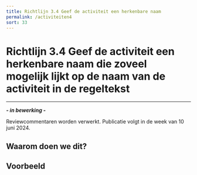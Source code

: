 ```yaml
---
title: Richtlijn 3.4 Geef de activiteit een herkenbare naam 
permalink: /activiteiten4
sort: 33
---
```


# Richtlijn 3.4 Geef de activiteit een herkenbare naam die zoveel mogelijk lijkt op de naam van de activiteit in de regeltekst 
----------------

***- in bewerking -***

Reviewcommentaren worden verwerkt. Publicatie volgt in de week van 10 juni 2024.

## Waarom doen we dit?


**Voorbeeld**
----------------
